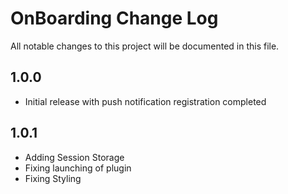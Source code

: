 # OnBoarding Change Log

All notable changes to this project will be documented in this file.

## 1.0.0

- Initial release with push notification registration completed

## 1.0.1
- Adding Session Storage
- Fixing launching of plugin
- Fixing Styling

